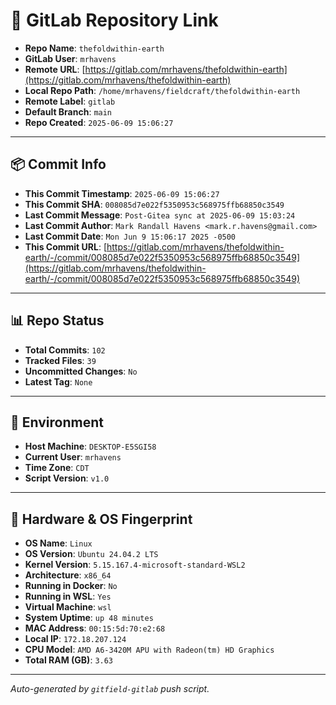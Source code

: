 # 🔗 GitLab Repository Link

- **Repo Name**: `thefoldwithin-earth`
- **GitLab User**: `mrhavens`
- **Remote URL**: [https://gitlab.com/mrhavens/thefoldwithin-earth](https://gitlab.com/mrhavens/thefoldwithin-earth)
- **Local Repo Path**: `/home/mrhavens/fieldcraft/thefoldwithin-earth`
- **Remote Label**: `gitlab`
- **Default Branch**: `main`
- **Repo Created**: `2025-06-09 15:06:27`

---

## 📦 Commit Info

- **This Commit Timestamp**: `2025-06-09 15:06:27`
- **This Commit SHA**: `008085d7e022f5350953c568975ffb68850c3549`
- **Last Commit Message**: `Post-Gitea sync at 2025-06-09 15:03:24`
- **Last Commit Author**: `Mark Randall Havens <mark.r.havens@gmail.com>`
- **Last Commit Date**: `Mon Jun 9 15:06:17 2025 -0500`
- **This Commit URL**: [https://gitlab.com/mrhavens/thefoldwithin-earth/-/commit/008085d7e022f5350953c568975ffb68850c3549](https://gitlab.com/mrhavens/thefoldwithin-earth/-/commit/008085d7e022f5350953c568975ffb68850c3549)

---

## 📊 Repo Status

- **Total Commits**: `102`
- **Tracked Files**: `39`
- **Uncommitted Changes**: `No`
- **Latest Tag**: `None`

---

## 🧽 Environment

- **Host Machine**: `DESKTOP-E5SGI58`
- **Current User**: `mrhavens`
- **Time Zone**: `CDT`
- **Script Version**: `v1.0`

---

## 🧬 Hardware & OS Fingerprint

- **OS Name**: `Linux`
- **OS Version**: `Ubuntu 24.04.2 LTS`
- **Kernel Version**: `5.15.167.4-microsoft-standard-WSL2`
- **Architecture**: `x86_64`
- **Running in Docker**: `No`
- **Running in WSL**: `Yes`
- **Virtual Machine**: `wsl`
- **System Uptime**: `up 48 minutes`
- **MAC Address**: `00:15:5d:70:e2:68`
- **Local IP**: `172.18.207.124`
- **CPU Model**: `AMD A6-3420M APU with Radeon(tm) HD Graphics`
- **Total RAM (GB)**: `3.63`

---

_Auto-generated by `gitfield-gitlab` push script._
